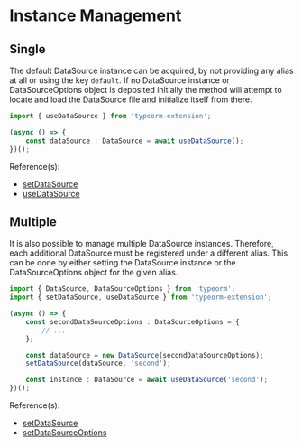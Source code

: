 # Instance Management

## Single

The default DataSource instance can be acquired, by not providing any alias at all or using the key `default`.
If no DataSource instance or DataSourceOptions object is deposited initially the method will attempt to locate and load
the DataSource file and initialize itself from there.

```typescript
import { useDataSource } from 'typeorm-extension';

(async () => {
    const dataSource : DataSource = await useDataSource();
})();
```

Reference(s):
- [setDataSource](#setdatasource)
- [useDataSource](#usedatasource)

## Multiple

It is also possible to manage multiple DataSource instances.
Therefore, each additional DataSource must be registered under a different alias.
This can be done by either setting the DataSource instance or the DataSourceOptions object for the given alias.

```typescript
import { DataSource, DataSourceOptions } from 'typeorm';
import { setDataSource, useDataSource } from 'typeorm-extension';

(async () => {
    const secondDataSourceOptions : DataSourceOptions = {
        // ...
    };

    const dataSource = new DataSource(secondDataSourceOptions);
    setDataSource(dataSource, 'second');

    const instance : DataSource = await useDataSource('second');
})();
```

Reference(s):
- [setDataSource](#setdatasource)
- [setDataSourceOptions](#setdatasourceoptions)
